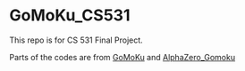 # GoMoKu_CS531
This repo is for CS 531 Final Project.

Parts of the codes are from [GoMoKu](https://github.com/s8w1e2ep/GoMoKu) and [AlphaZero_Gomoku](https://github.com/junxiaosong/AlphaZero_Gomoku)
